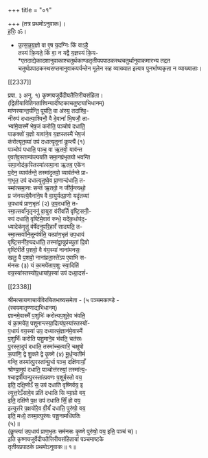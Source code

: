 +++
title = "०१"

+++
(तत्र प्रथमोऽनुवाकः)।  
ह॒रिः॒ ॐ।
* उ॒त्स॒न्न॒य॒ज्ञो वा ए॒ष य॒दग्निः किं वाऽहै॒  
  तस्य॑ क्रि॒यते॒ किं वा॒ न यद्वै य॒ज्ञस्य॑ कि॒य-  
  *एतदाद्येकादशानुवाकाश्चतुर्थकाण्डतृतीयपपाठकस्थचतुर्थानुवाकमारभ्य तद्रत चतुर्थप्रपाठकस्थसप्तमानुवाकपर्यन्तेन मूलेन सह व्याख्यात इत्यत्र पुनर्भाष्यकृता न व्याख्याताः।

[[2337]]

प्रपा. ३ अनु. १) कृष्णयजुर्वेदीयतैत्तिरीयसंहिता।  
(द्वितीयावितिगताश्विन्यादीष्टकाचतुष्ट्याभिधानम्)  
मा॑णस्यान्त॒र्यन्ति॒ पूय॑ति॒ वा अ॑स्य॒ तदा॑श्वि॒-  
नीरुप॑ दधात्या॒श्विनौ॒ वै दे॒वानां॑ भि॒षजौ॒ ता-  
भ्या॑मे॒वास्मै॑ भेष॒जं करोति॒ पञ्चोप॑ दधाति॒  
पाङक्तो॑ य॒ज्ञो यावा॑ने॒व य॒ज्ञस्तस्मै॑ भेष॒जं  
क॑रोत्यृत॒व्या॑ उप॑ दधात्यृ॒तूनां कॢप्त्यै॑ (१)  
पञ्चोप॑ पधाति॒ पञ्च॒ वा ऋ॒तवो॒ याव॑न्त  
ए॒वर्तव॒स्तान्क॑ल्पयति समा॒नप्र॑भृतयो भवन्ति  
समा॒नोद॑क॒स्तिस्मा॑त्समा॒ना ऋ॒तव॒ एके॑न  
प॒देन॒ व्याव॑र्तन्ते॒ तस्मा॑दृ॒तवो॒ व्याव॑र्तन्ते प्रा-  
ण॒भृत॒ उप॑ दधात्यृ॒तुष्वे॒व प्रा॒णान्द॑धाति॒ त-  
स्मा॑त्समा॒नाः सन्त॑ ऋ॒तवो॒ न जी॑र्य॒न्त्यथो॒  
प्र ज॑नयत्ये॒वैना॑ने॒ष वै वा॒युर्यत्प्रा॒णो यदृ॑तव्या॑  
उ॒पधाय॑ प्राण॒भृतः॑ (२) उ॒प॒दधा॑ति॒ त-  
स्मा॒त्सर्वा॑नृतृननु॑ वा॒युरा व॑रीवर्ति वृष्टि॒सनी॒-  
रुप॑ दधाति॒ वृष्टि॑मे॒वाव॑ रुन्धे॒ यदे॑क॒धोप॑द॒-  
ध्यादेक॑मृ॒तुं व॑र्षेदनुपरि॒हारँ॑ सादयति॒ त-  
स्मा॒त्सवा॑नि॒तून्व॑र्षति॒ यत्प्रा॑ण॒भृत॑ उप॒धाय॑  
वृष्टि॒सनी॑रु॒पदधा॑ति॒ तस्मा॑द्वा॒युप्र॑च्युतां दि॒वो  
वृष्टि॑रीर्ते प॒शवो॒ वै व॑य॒स्या॑ नाना॑मनसः॒  
खलु॒ वै प॒शवो॒ नाना॑व्रता॒स्ते॑ऽप ए॒वाभि स-  
म॑नसः (३) यं का॒मये॑ताप॒शुः स्या॒दिति॑  
वय॒स्या॑स्तस्यो॑प॒धाया॑प॒स्या॑ उप॑ दध्या॒दसं॑-

[[2338]]

श्रीमत्सायणाचार्यविरचितभाष्यसमेता - (५ पञ्चमकाण्डे -  
(स्वयमातृण्णाद्यभिधानम्)  
ज्ञानमे॒वास्मै॑ प॒शुभिः॑ करोत्यप॒शुरे॒व भ॑वति॒  
यं का॒मये॑त॒ पशुमान्त्स्या॒दित्य॑प॒स्या॑स्तस्यो॑-  
प॒धायं॑ वय॒स्या॑ उप॒ दध्यात्सं॒ज्ञान॑मे॒वास्मै॑  
प॒शुर्भिः॑ करोति पशु॒माने॒व भ॑वति॒ चत॑स्रः  
पु॒रस्ता॒दुप॑ दधाति॒ तस्मा॑च्च॒त्वारि॒ चक्षुषो  
रू॒पाणि॒ द्वे शु॒क्ले द्वे कृ॒ष्णे (४) मू॒र्ध॒न्वतीमं॑  
वन्ति॒ तस्मा॑त्पु॒रस्ता॑न्मू॒र्धा पञ्च॒ दक्षि॑णायाँ॒  
श्रोण्या॒मुप॑ दधाति॒ पञ्चोत्त॑रस्यां॒ तस्मा॑त्य॒-  
श्चाद्वर्षी॑यान्पु॒रस्ता॑त्प्रवणः प॒शुर्ब॒स्तो वय॒  
इति॒ दक्षि॒णोऽँ स॒ उप॑ दधाति वृष्णिर्वय॒ इ  
त्युत्त॒रेऽँसावे॒व प्रति॑ दधाति सि व्या॒घ्रो वय॒  
इति॒ दक्षि॑णे प॒क्ष उप॑ दधाति सिँ॒ हो वय॒  
इत्युत्त॑रे प॒क्षयो॑रे॒व वी॒र्यं॑ दधाति॒ पुरु॑षो॒ वय॒  
इति॒ मध्ये॒ तस्मा॒त्पुरु॑षः पशू॒नामधि॑पतिः  
(५)॥  
(कॢप्त्या॑ उप॒धाय॑ प्राण॒भृतः सम॑नसः कृ॒ष्णे पुरु॑षो॒ वय॒ इति॒ पञ्च॑ च)।  
इति कृष्णयजुर्वेदीयतैत्तिरीयसंहितायां पञ्चमाष्टके  
तृतीयप्रपाठके प्रथमोऽनुवाकः॥ १॥  
